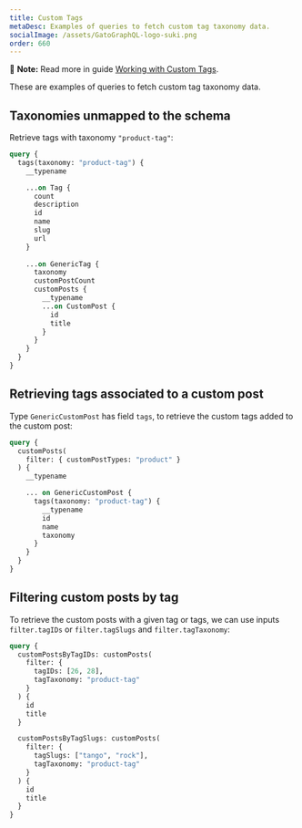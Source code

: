 ```yaml
---
title: Custom Tags
metaDesc: Examples of queries to fetch custom tag taxonomy data.
socialImage: /assets/GatoGraphQL-logo-suki.png
order: 660
---
```


📣 **Note:** Read more in guide [Working with Custom Tags](../../interact/working-with-custom-tags).

These are examples of queries to fetch custom tag taxonomy data.

## Taxonomies unmapped to the schema

Retrieve tags with taxonomy `"product-tag"`:

```graphql
query {
  tags(taxonomy: "product-tag") {
    __typename

    ...on Tag {
      count
      description
      id
      name
      slug
      url
    }
    
    ...on GenericTag {
      taxonomy   
      customPostCount
      customPosts {
        __typename
        ...on CustomPost {
          id
          title
        }
      }
    }
  }
}
```

## Retrieving tags associated to a custom post

Type `GenericCustomPost` has field `tags`, to retrieve the custom tags added to the custom post:

```graphql
query {
  customPosts(
    filter: { customPostTypes: "product" }
  ) {
    __typename

    ... on GenericCustomPost {
      tags(taxonomy: "product-tag") {
        __typename
        id
        name
        taxonomy
      }
    }
  }
}
```

## Filtering custom posts by tag

To retrieve the custom posts with a given tag or tags, we can use inputs `filter.tagIDs` or `filter.tagSlugs` and `filter.tagTaxonomy`:

```graphql
query {
  customPostsByTagIDs: customPosts(
    filter: {
      tagIDs: [26, 28],
      tagTaxonomy: "product-tag"
    }
  ) {
    id
    title
  }

  customPostsByTagSlugs: customPosts(
    filter: {
      tagSlugs: ["tango", "rock"],
      tagTaxonomy: "product-tag"
    }
  ) {
    id
    title
  }
}
```

